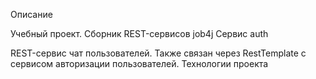Описание

Учебный проект. Сборник REST-сервисов job4j
Сервис auth

REST-сервис чат пользователей. Также связан через RestTemplate с сервисом авторизации пользователей.
Технологии проекта